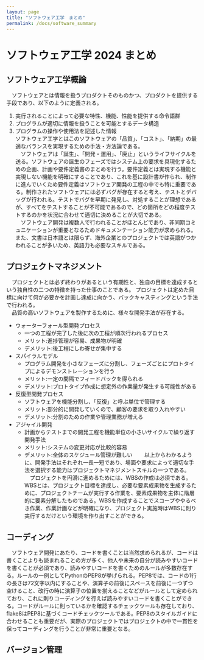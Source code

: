 ```yaml
---
layout: page
title: "ソフトウェア工学　まとめ"
permalink: /docs/software_summary
---
```


# ソフトウェア工学 2024 まとめ

## ソフトウェア工学概論
　ソフトウェアとは情報を扱うプロダクトそのものかつ、プロダクトを提供する手段であり、以下のように定義される。
1. 実行されることによって必要な特性、機能、性能を提供する命令語群
2. プログラムが適切に情報を扱うことを可能とするデータ構造
3. プログラムの操作や使用法を記述した情報  
ソフトウェア工学とはこのソフトウェアの「品質」、「コスト」、「納期」の最適なバランスを実現するための手法・方法論である。  
　ソフトウェアは「誕生」、「開発・運用」、「廃止」というライフサイクルを送る。ソフトウェアの誕生のフェーズではシステム上の要求を具現化するための企画、計画や要件定義書のまとめを行う。要件定義とは実現する機能と実現しない機能を明確にすることであり、これを基に設計書が作られ、制作に進んでいくため要件定義はソフトウェア開発の工程の中でも特に重要である。制作されたソフトウェアには必ずバグが存在すると考え、テストとデバッグが行われる。テストでバグを早期に発見し、対処することが理想であるが、すべてをテストすることが不可能であるので、どの箇所をどの程度テストするのかを状況に合わせて適切に決めることが大切である。  
　ソフトウェア開発は複数人で行われることがほとんどであり、非同期コミュニケーションが重要となるためドキュメンテーション能力が求められる。また、文書は日本語とは限らず、海外企業とのプロジェクトでは英語がつかわれることが多いため、英語力も必要なスキルである。
## プロジェクトマネジメント
　プロジェクトとは必ず終わりがあるという有期性と、独自の目標を達成するという独自性の二つの特徴を持った仕事のことである。
プロジェクトは定めた目標に向けて何が必要かを計画し達成に向かう、バックキャスティングという手法で行われる。  
　品質の高いソフトウェアを製作するために、様々な開発手法が存在する。  
- ウォーターフォール型開発プロセス  
    - 一つの工程が完了した後に次の工程が順次行われるプロセス
    - メリット:進捗管理が容易、成果物が明確
    - デメリット:後工程にしわ寄せが集中する  
- スパイラルモデル
    - プログラム開発を小さなフェーズに分割し、フェーズごとにプロトタイプによるデモンストレーションを行う
    - メリット:一定の間隔でフィードバックを得られる
    - デメリット:プロトタイプ作成に想定外の作業量が発生する可能性がある  
- 反復型開発プロセス
    - ソフトウェアを機能分割し、「反復」と呼ぶ単位で管理する
    - メリット:部分的に開発していくので、顧客の要求を取り入れやすい
    - デメリット:分割のための作業や管理業務が増える  
- アジャイル開発
    - 計画からテストまでの開発工程を機能単位の小さいサイクルで繰り返す開発手法  
    - メリット:システムの変更対応が比較的容易
    - デメリット:全体のスケジュール管理が難しい　　
以上からわかるように、開発手法はそれぞれ一長一短であり、場面や要求によって適切な手法を選択する能力はプロジェクトマネジメントスキルの一つである。
　プロジェクトを円滑に進めるためには、WBSの作成は必須である。WBSとは、プロジェクト目標を達成し、必要な要素成果物を生成するために、プロジェクトチームが実行する作業を、要素成果物を主体に階層的に要素分解したものである。WBSを作成することでスコープややるべき作業、作業計画などが明確になり、プロジェクト実施時はWBSに則り実行するだけという環境を作り出すことができる。

## コーディング
　ソフトウェア開発にあたり、コードを書くことは当然求められるが、コードは書くことよりも読まれることの方が多く、他人や未来の自分が読みやすいコードを書くことが必須であり、読みやすいコードを書くためのルールが多数存在する。ルールの一例としてPythonのPEP8が挙げられる。PEP8では、コードの1行の長さは72文字以内にすることや、演算子の前後にスペースを前後に一つずつ空けること、改行の時に演算子の位置を揃えることなどがルールとして定められており、これに則りコーディングを行えば読みやすいコードを書くことができる。コードがルールに則っているかを確認するチェックツールも存在しており、flake8はPEP8に基づくコードチェックツールである。PEP8のスタイルガイドに合わせることも重要だが、実際のプロジェクトではプロジェクトの中で一貫性を保ってコーディングを行うことが非常に重要となる。

## バージョン管理
 